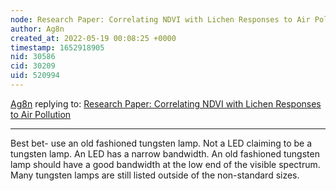 ```yaml
---
node: Research Paper: Correlating NDVI with Lichen Responses to Air Pollution
author: Ag8n
created_at: 2022-05-19 00:08:25 +0000
timestamp: 1652918905
nid: 30586
cid: 30209
uid: 520994
---
```




[Ag8n](../profile/Ag8n) replying to: [Research Paper: Correlating NDVI with Lichen Responses to Air Pollution](../notes/fongvania/04-25-2022/research-paper-correlating-ndvi-with-lichen-responses-to-air-pollution)

----
Best bet- use an old fashioned tungsten lamp.  Not a LED claiming to be a tungsten lamp.  An LED has a narrow bandwidth.  An old fashioned tungsten lamp should have a good bandwidth at the low end of the visible spectrum.  Many tungsten  lamps are still listed outside of the non-standard sizes.